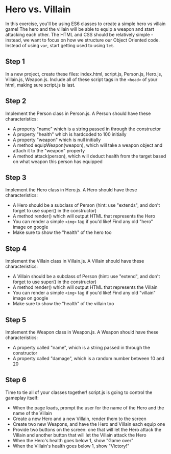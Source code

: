 # Hero vs. Villain
In this exercise, you'll be using ES6 classes to create a simple hero vs villain game! The hero and the villain will be able to equip a weapon and start attacking each other. The HTML and CSS should be relatively simple - instead, we want to focus on how we structure our Object Oriented code. Instead of using `var`, start getting used to using `let`. 

## Step 1
In a new project, create these files: index.html, script.js, Person.js, Hero.js, Villain.js, Weapon.js. Include all of these script tags in the `<head>` of your html, making sure script.js is last.

## Step 2

Implement the Person class in Person.js. A Person should have these characteristics:

- A property "name" which is a string passed in through the constructor
- A property "health" which is hardcoded to 100 initially
- A property "weapon" which is null initially
- A method equipWeapon(weapon), which will take a weapon object and attach it to the "weapon" property
- A method attack(person), which will deduct health from the target based on what weapon this person has equipped

## Step 3

Implement the Hero class in Hero.js. A Hero should have these characteristics:

- A Hero should be a subclass of Person (hint: use "extends", and don't forget to use super() in the constructor)
- A method render() which will output HTML that represents the Hero
- You can render a simple `<img>` tag if you'd like! Find any old "hero" image on google
- Make sure to show the "health" of the hero too

## Step 4

Implement the Villain class in Villain.js. A Villain should have these characteristics:

- A Villain should be a subclass of Person (hint: use "extend", and don't forget to use super() in the constructor)
- A method render() which will output HTML that represents the Villain
- You can render a simple `<img>` tag if you'd like! Find any old "villain" image on google
- Make sure to show the "health" of the villain too

## Step 5

Implement the Weapon class in Weapon.js. A Weapon should have these characteristics:

- A property called "name", which is a string passed in through the constructor
- A property called "damage", which is a random number between 10 and 20

## Step 6

Time to tie all of your classes together! script.js is going to control the gameplay itself:

- When the page loads, prompt the user for the name of the Hero and the name of the Villain
- Create a new Hero and a new Villain, render them to the screen
- Create two new Weapons, and have the Hero and Villain each equip one
- Provide two buttons on the screen: one that will let the Hero attack the Villain and another button that will let the Villain attack the Hero
- When the Hero's health goes below 1, show "Game over"
- When the Villain's health goes below 1, show "Victory!"